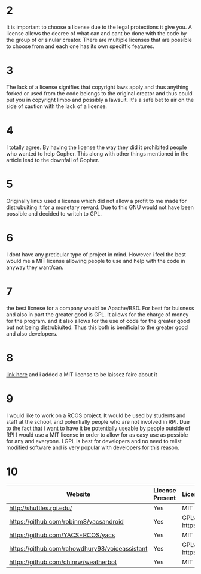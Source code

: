 
# 2
It is important to choose a license due to the legal protections it give you. A license allows the decree of what can 
and cant be done with the code by the group of or sinular creator. There are multiple licenses that are possible to choose
from and each one has its own speciffic features. 

# 3
The lack of a license signifies that copyright laws apply and thus anything forked or used from the code belongs to the 
original creator and thus could put you in copyright limbo and possibly a lawsuit. It's a safe bet to air on the side 
of caution with the lack of a license. 

# 4 
I totally agree. By having the license the way they did it prohibited people who wanted to help Gopher. This along with other 
things mentioned in the article lead to the downfall of Gopher. 

# 5 
Originally linux used a license which did not allow a profit to me made for distrubuiting it for a monetary reward. Due 
to this GNU would not have been possible and decided to writch to GPL. 

# 6 
I dont have any preticular type of project in mind. However i feel the best would me a MIT license allowing people to use
and help with the code in anyway they want/can.

# 7
the best licnese for a company would be Apache/BSD. For best for buisness and also in part the greater good is GPL. It 
allows for the charge of money for the program. and it also allows for the use of code for the greater good but not being
distrubiuited. Thus this both is benificial to the greater good and also developers. 


# 8 
[link here](https://github.com/geddir2/OSSLab)
and i added a MIT license to be laissez faire about it

# 9 
 I would like to work on a RCOS project. It would be used by students and staff at the school, and potentially people 
 who are not involved in RPI. Due to the fact that i want to have it be potentially useable by people outside of
 RPI I would use a MIT license in order to allow for as easy use as possible for any and everyone. LGPL is best for developers
 and no need to relist modified software and is very popular with developers for this reason. 

# 10
Website | License Present | License
---------|:----------|:-------
|http://shuttles.rpi.edu/ | Yes | MIT License https://en.wikipedia.org/wiki/MIT_License|
|https://github.com/robinm8/yacsandroid| Yes | GPLv2 https://en.wikipedia.org/wiki/GNU_General_Public_License|
|https://github.com/YACS-RCOS/yacs | Yes | MIT License https://en.wikipedia.org/wiki/MIT_License|
|https://github.com/rchowdhury98/voiceassistant | Yes | GPLv3 https://en.wikipedia.org/wiki/GNU_General_Public_License|
|https://github.com/chinrw/weatherbot| Yes | MIT License https://en.wikipedia.org/wiki/MIT_License|
